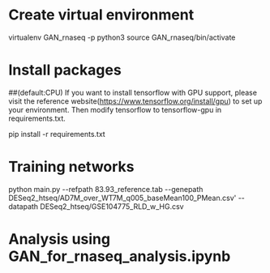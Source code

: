 # Create virtual environment
virtualenv GAN_rnaseq -p python3
source GAN_rnaseq/bin/activate

# Install packages
##(default:CPU) If you want to install tensorflow with GPU support, please visit the reference website(https://www.tensorflow.org/install/gpu) to set up your environment. Then modify tensorflow to tensorflow-gpu in requirements.txt.

pip install -r requirements.txt

# Training networks
python main.py --refpath 83.93_reference.tab --genepath DESeq2_htseq/AD7M_over_WT7M_q005_baseMean100_PMean.csv' --datapath DESeq2_htseq/GSE104775_RLD_w_HG.csv

# Analysis using GAN_for_rnaseq_analysis.ipynb
